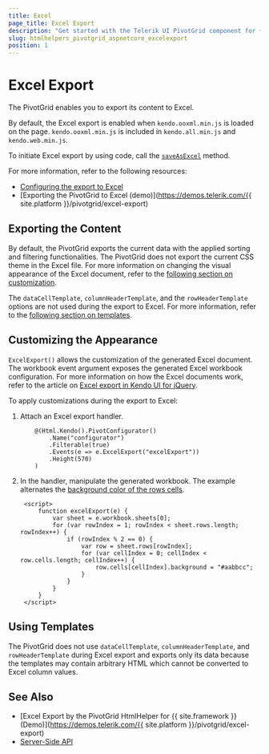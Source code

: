 ```yaml
---
title: Excel
page_title: Excel Export
description: "Get started with the Telerik UI PivotGrid component for {{ site.framework }} and learn how to export a Telerik UI PivotGrid component for {{ site.framework }} to Excel."
slug: htmlhelpers_pivotgrid_aspnetcore_excelexport
position: 1
---
```


# Excel Export

The PivotGrid enables you to export its content to Excel.

By default, the Excel export is enabled when `kendo.ooxml.min.js` is loaded on the page. `kendo.ooxml.min.js` is included in `kendo.all.min.js` and `kendo.web.min.js`.

To initiate Excel export by using code, call the [`saveAsExcel`](https://docs.telerik.com/kendo-ui/api/javascript/ui/pivotgrid/methods/saveasexcel) method.

For more information, refer to the following resources:
* [Configuring the export to Excel](https://docs.telerik.com/kendo-ui/api/javascript/ui/pivotgrid/methods/saveasexcel)
* [Exporting the PivotGrid to Excel (demo)](https://demos.telerik.com/{{ site.platform }}/pivotgrid/excel-export)

## Exporting the Content

By default, the PivotGrid exports the current data with the applied sorting and filtering functionalities. The PivotGrid does not export the current CSS theme in the Excel file. For more information on changing the visual appearance of the Excel document, refer to the [following section on customization](#customizing-the-appearance).

The `dataCellTemplate`, `columnHeaderTemplate`, and the `rowHeaderTemplate` options are not used during the export to Excel. For more information, refer to the [following section on templates](#using-templates).

## Customizing the Appearance

`ExcelExport()` allows the customization of the generated Excel document. The workbook event argument exposes the generated Excel workbook configuration. For more information on how the Excel documents work, refer to the article on [Excel export in Kendo UI for jQuery](https://docs.telerik.com/kendo-ui/framework/excel/introduction).

To apply customizations during the export to Excel:

1. Attach an Excel export handler.

    ```HtmlHelper
        @(Html.Kendo().PivotConfigurator()
            .Name("configurator")
            .Filterable(true)
            .Events(e => e.ExcelExport("excelExport"))
            .Height(570)
        )
    ```

1. In the handler, manipulate the generated workbook. The example alternates the [background color of the rows cells](https://docs.telerik.com/kendo-ui/api/javascript/ooxml/workbook/configuration/sheets.rows.cells.background).

        <script>
            function excelExport(e) {
                var sheet = e.workbook.sheets[0];
                for (var rowIndex = 1; rowIndex < sheet.rows.length; rowIndex++) {
                    if (rowIndex % 2 == 0) {
                        var row = sheet.rows[rowIndex];
                        for (var cellIndex = 0; cellIndex < row.cells.length; cellIndex++) {
                            row.cells[cellIndex].background = "#aabbcc";
                        }
                    }
                }
            }
        </script>

## Using Templates

The PivotGrid does not use `dataCellTemplate`, `columnHeaderTemplate`, and `rowHeaderTemplate` during Excel export and exports only its data because the templates may contain arbitrary HTML which cannot be converted to Excel column values.

## See Also

* [Excel Export by the PivotGrid HtmlHelper for {{ site.framework }} (Demo)](https://demos.telerik.com/{{ site.platform }}/pivotgrid/excel-export)
* [Server-Side API](/api/pivotgrid)
